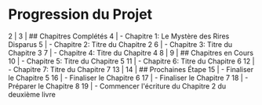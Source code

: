 # Progression du Projet
 2 | 
 3 | ## Chapitres Complétés
 4 | - Chapitre 1: Le Mystère des Rires Disparus
 5 | - Chapitre 2: Titre du Chapitre 2
 6 | - Chapitre 3: Titre du Chapitre 3
 7 | - Chapitre 4: Titre du Chapitre 4
 8 | 
 9 | ## Chapitres en Cours
10 | - Chapitre 5: Titre du Chapitre 5
11 | - Chapitre 6: Titre du Chapitre 6
12 | - Chapitre 7: Titre du Chapitre 7
13 | 
14 | ## Prochaines Étape
15 | - Finaliser le Chapitre 5
16 | - Finaliser le Chapitre 6
17 | - Finaliser le Chapitre 7
18 | - Préparer le Chapitre 8
19 | - Commencer l'écriture du Chapitre 2 du deuxième livre